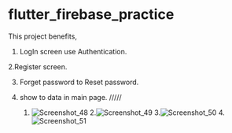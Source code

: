 # flutter_firebase_practice
This project benefits,
1. LogIn screen use  Authentication.

2.Register screen.

3. Forget password to Reset password.

4. show to data in main page.
/////
   1. ![Screenshot_48](https://github.com/riShad241/Firebase_3_project/assets/106663161/54d25495-2468-4517-8c2e-dc8d6f10eb16) 2.![Screenshot_49](https://github.com/riShad241/Firebase_3_project/assets/106663161/7a998dc0-8d8f-41e1-9c61-6762b1936c3e) 3.![Screenshot_50](https://github.com/riShad241/Firebase_3_project/assets/106663161/857609c5-84bf-4ab4-80f6-c4ceb81b19ec)
   4.![Screenshot_51](https://github.com/riShad241/Firebase_3_project/assets/106663161/556208cc-5a8a-4494-b7a3-fc9fb77a1deb)



